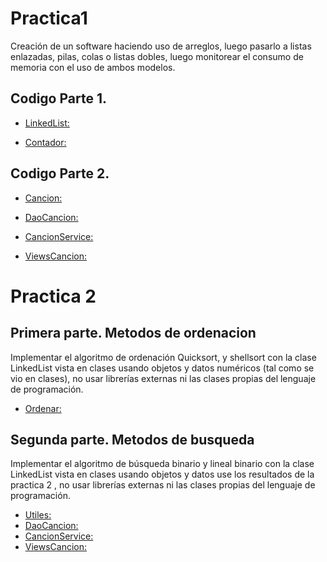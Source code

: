 # Practica1
Creación de un software haciendo uso de arreglos, luego pasarlo a listas enlazadas, pilas, colas o listas dobles, luego monitorear el consumo de memoria con el uso de ambos modelos.

## Codigo Parte 1.

- [LinkedList:](https://github.com/Dougdree/Practica/blob/main/unl-practica2/src/main/java/com/unl/practica2/base/controller/dataStruct/list/LinkedList.java)

- [Contador:](https://github.com/Dougdree/Practica/blob/main/unl-practica2/src/main/java/com/unl/practica2/base/controller/dataStruct/list/Contar.java)

## Codigo Parte 2.

- [Cancion:](https://github.com/Dougdree/Practica/blob/main/unl-practica2/src/main/java/com/unl/practica2/base/domain/models/Cancion.java)

- [DaoCancion:](https://github.com/Dougdree/Practica/blob/main/unl-practica2/src/main/java/com/unl/practica2/base/controller/dao/dato_models/DaoCancion.java)

- [CancionService:](https://github.com/Dougdree/Practica/blob/main/unl-practica2/src/main/java/com/unl/practica2/base/controller/services/CancionService.java)

- [ViewsCancion:](https://github.com/Dougdree/Practica/blob/main/unl-practica2/src/main/frontend/views/cancion-list.tsx)

# Practica 2
## Primera parte. Metodos de ordenacion
Implementar el algoritmo de ordenación Quicksort, y shellsort con la clase LinkedList vista en clases usando objetos y datos numéricos (tal como se vio en clases), no usar librerías externas ni las clases propias del lenguaje de programación.
- [Ordenar:](https://github.com/Dougdree/Practica/blob/main/unl-practica2/src/main/java/com/unl/practica2/base/controller/dataStruct/list/Ordenar.java)
## Segunda parte. Metodos de busqueda
Implementar el algoritmo de búsqueda binario y lineal binario con la clase LinkedList vista en clases usando objetos y datos use los resultados de la practica 2 , no usar librerías externas ni las clases propias del lenguaje de programación.
- [Utiles:](https://github.com/Dougdree/Practica/blob/main/unl-practica2/src/main/java/com/unl/practica2/base/controller/dataStruct/list/Utiles.java)
- [DaoCancion:](https://github.com/Dougdree/Practica/blob/main/unl-practica2/src/main/java/com/unl/practica2/base/controller/dao/dato_models/DaoCancion.java)
- [CancionService:](https://github.com/Dougdree/Practica/blob/main/unl-practica2/src/main/java/com/unl/practica2/base/controller/services/CancionService.java)
- [ViewsCancion:](https://github.com/Dougdree/Practica/blob/main/unl-practica2/src/main/frontend/views/cancion-list.tsx)
